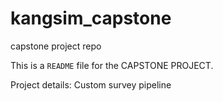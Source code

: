 # kangsim_capstone
capstone project repo

This is a `README` file for the CAPSTONE PROJECT. 

Project details: Custom survey pipeline
